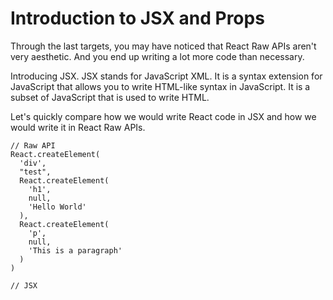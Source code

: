 # Introduction to JSX and Props


Through the last targets, you may have noticed that React Raw APIs aren't very aesthetic. And you end up writing a lot more code than necessary.

Introducing JSX. JSX stands for JavaScript XML. It is a syntax extension for JavaScript that allows you to write HTML-like syntax in JavaScript. It is a subset of JavaScript that is used to write HTML. 

Let's quickly compare how we would write React code in JSX and how we would write it in React Raw APIs.

```
// Raw API
React.createElement(
  'div',
  "test",
  React.createElement(
    'h1',
    null,
    'Hello World'
  ),
  React.createElement(
    'p',
    null,
    'This is a paragraph'
  )
)

// JSX

```